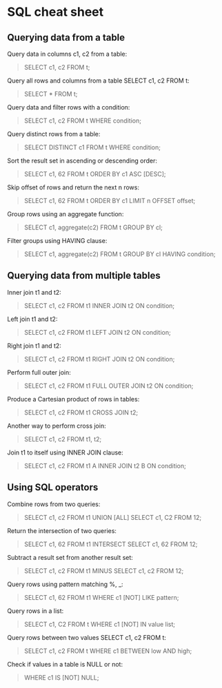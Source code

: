 # SQL cheat sheet

## Querying data from a table
Query data in columns c1, c2 from a table:
> SELECT c1, c2 FROM t;

Query all rows and columns from a table SELECT c1, c2 FROM t:
> SELECT * FROM t;

Query data and filter rows with a condition:
> SELECT c1, c2 FROM t WHERE condition;

Query distinct rows from a table:
> SELECT DISTINCT c1 FROM t WHERE condition;

Sort the result set in ascending or descending
order:
> SELECT c1, 62 FROM t ORDER BY c1 ASC [DESC];

Skip offset of rows and return the next n rows:
> SELECT c1, 62 FROM t ORDER BY c1 LIMIT n OFFSET offset;

Group rows using an aggregate function:
> SELECT c1, aggregate(c2) FROM t GROUP BY cl;

Filter groups using HAVING clause:
> SELECT c1, aggregate(c2) FROM t GROUP BY cl HAVING condition;

## Querying data from multiple tables
Inner join t1 and t2:
> SELECT c1, c2 FROM t1 INNER JOIN t2 ON condition;

Left join t1 and t2:
> SELECT c1, c2 FROM t1 LEFT JOIN t2 ON condition;

Right join t1 and t2:
> SELECT c1, c2 FROM t1 RIGHT JOIN t2 ON condition;

Perform full outer join:
> SELECT c1, c2 FROM t1 FULL OUTER JOIN t2 ON condition;

Produce a Cartesian product of rows in tables:
> SELECT c1, c2 FROM t1 CROSS JOIN t2;

Another way to perform cross join:
> SELECT c1, c2 FROM t1, t2;

Join t1 to itself using INNER JOIN clause:
> SELECT c1, c2 FROM t1 A INNER JOIN t2 B ON condition;

## Using SQL operators
Combine rows from two queries:
> SELECT c1, c2 FROM t1 UNION [ALL] SELECT c1, C2 FROM 12;

Return the intersection of two queries:
> SELECT c1, 62 FROM t1 INTERSECT SELECT c1, 62 FROM 12;

Subtract a result set from another result set:
> SELECT c1, c2 FROM t1 MINUS SELECT c1, c2 FROM 12;

Query rows using pattern matching %, _:
> SELECT c1, 62 FROM t1 WHERE c1 [NOT] LIKE pattern;

Query rows in a list:
> SELECT c1, C2 FROM t WHERE c1 [NOT] IN value list;

Query rows between two values SELECT c1, c2 FROM t:
> SELECT c1, c2 FROM t WHERE c1 BETWEEN low AND high;

Check if values in a table is NULL or not:
> WHERE c1 IS [NOT] NULL;
